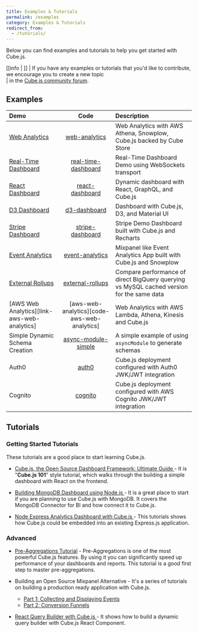 ```yaml
---
title: Examples & Tutorials
permalink: /examples
category: Examples & Tutorials
redirect_from:
  - /tutorials/
---
```


Below you can find examples and tutorials to help you get started with Cube.js.

<!-- prettier-ignore-start -->
[[info | ]]
| If you have any examples or tutorials that you'd like to contribute, we encourage you to create a new topic  
| in the [Cube.js community forum](https://forum.cube.dev/).
<!-- prettier-ignore-end -->

## Examples

| Demo                                            |                      Code                       | Description                                                                               |
| :---------------------------------------------- | :---------------------------------------------: | :---------------------------------------------------------------------------------------- |
| [Web Analytics][link-web-analytics]             |       [web-analytics][code-web-analytics]       | Web Analytics with AWS Athena, Snowplow, Cube.js backed by Cube Store                     |
| [Real-Time Dashboard][link-real-time-dashboard] | [real-time-dashboard][code-real-time-dashboard] | Real-Time Dashboard Demo using WebSockets transport                                       |
| [React Dashboard][link-react-dashboard]         |     [react-dashboard][code-react-dashboard]     | Dynamic dashboard with React, GraphQL, and Cube.js                                        |
| [D3 Dashboard][link-d3-dashboard]               |        [d3-dashboard][code-d3-dashboard]        | Dashboard with Cube.js, D3, and Material UI                                               |
| [Stripe Dashboard][link-stripe-dashboard]       |    [stripe-dashboard][code-stripe-dashboard]    | Stripe Demo Dashboard built with Cube.js and Recharts                                     |
| [Event Analytics][link-event-analytics]         |     [event-analytics][code-event-analytics]     | Mixpanel like Event Analytics App built with Cube.js and Snowplow                         |
| [External Rollups][link-external-rollups]       |    [external-rollups][code-external-rollups]    | Compare performance of direct BigQuery querying vs MySQL cached version for the same data |
| [AWS Web Analytics][link-aws-web-analytics]     |   [aws-web-analytics][code-aws-web-analytics]   | Web Analytics with AWS Lambda, Athena, Kinesis and Cube.js                                |
| Simple Dynamic Schema Creation                  | [async-module-simple][code-simple-asyncmodule]  | A simple example of using `asyncModule` to generate schemas                               |
| Auth0                                           |               [auth0][code-auth0]               | Cube.js deployment configured with Auth0 JWK/JWT integration                              |
| Cognito                                         |             [cognito][code-cognito]             | Cube.js deployment configured with AWS Cognito JWK/JWT integration                        |

[link-real-time-dashboard]: https://real-time-dashboard-demo.cube.dev/
[code-real-time-dashboard]:
  https://github.com/cube-js/cube.js/tree/master/examples/real-time-dashboard
[link-react-dashboard]: https://react-dashboard-demo.cube.dev/
[code-react-dashboard]:
  https://github.com/cube-js/cube.js/tree/master/guides/react-dashboard/demo
[link-d3-dashboard]: https://d3-dashboard-demo.cube.dev/
[code-d3-dashboard]:
  https://github.com/cube-js/cube.js/tree/master/examples/d3-dashboard
[link-stripe-dashboard]:
  http://cubejs-stripe-dashboard-example.s3-website-us-west-2.amazonaws.com/
[code-stripe-dashboard]:
  https://github.com/cube-js/cube.js/tree/master/examples/stripe-dashboard
[link-event-analytics]: https://d1ygcqhosay4lt.cloudfront.net/
[code-event-analytics]:
  https://github.com/cube-js/cube.js/tree/master/examples/event-analytics
[link-external-rollups]: https://external-rollups-demo.cube.dev/
[code-external-rollups]:
  https://github.com/cube-js/cube.js/tree/master/examples/external-rollups
[link-web-analytics]: https://web-analytics-demo.cube.dev/
[code-web-analytics]:
  https://github.com/cube-js/cube.js/tree/master/examples/web-analytics
[code-simple-asyncmodule]:
  https://github.com/cube-js/cube.js/tree/master/examples/async-module-simple
[code-auth0]: https://github.com/cube-js/cube.js/tree/master/examples/auth0
[code-cognito]: https://github.com/cube-js/cube.js/tree/master/examples/cognito

## Tutorials

### Getting Started Tutorials

These tutorials are a good place to start learning Cube.js.

- [Cube.js, the Open Source Dashboard Framework: Ultimate Guide ](https://cube.dev/blog/cubejs-open-source-dashboard-framework-ultimate-guide) -
  It is "**Cube.js 101**" style tutorial, which walks through the building a
  simple dashboard with React on the frontend.

- [Building MongoDB Dashboard using Node.js ](https://cube.dev/blog/building-mongodb-dashboard-using-node.js) -
  It is a great place to start if you are planning to use Cube.js with MongoDB.
  It covers the MongoDB Connector for BI and how connect it to Cube.js.

- [Node Express Analytics Dashboard with Cube.js ](https://cube.dev/blog/node-express-analytics-dashboard-with-cubejs) -
  This tutorials shows how Cube.js could be embedded into an existing Express.js
  application.

### Advanced

- [Pre-Aggregations Tutorial](https://cube.dev/blog/high-performance-data-analytics-with-cubejs-pre-aggregations/) -
  Pre-Aggregations is one of the most powerful Cube.js features. By using it you
  can significantly speed up performance of your dashboards and reports. This
  tutorial is a good first step to master pre-aggregations.

- Building an Open Source Mixpanel Alternative - It's a series of tutorials on
  building a production ready application with Cube.js.

  - [Part 1: Collecting and Displaying Events](https://cube.dev/blog/building-an-open-source-mixpanel-alternative-1)
  - [Part 2: Conversion Funnels ](https://cube.dev/blog/building-open-source-mixpanel-alternative-2/)

- [React Query Builder with Cube.js ](https://cube.dev/blog/react-query-builder-with-cubejs) -
  It shows how to build a dynamic query builder with Cube.js React Component.
